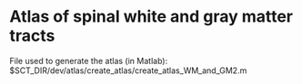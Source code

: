 # Atlas of spinal white and gray matter tracts

File used to generate the atlas (in Matlab):
$SCT_DIR/dev/atlas/create_atlas/create_atlas_WM_and_GM2.m

